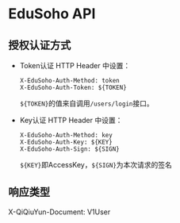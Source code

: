 # EduSoho API

## 授权认证方式

  * Token认证
    HTTP Header 中设置：
    ```
    X-EduSoho-Auth-Method: token
    X-EduSoho-Auth-Token: ${TOKEN}
    ```
    `${TOKEN}`的值来自调用`/users/login`接口。

  * Key认证
    HTTP Header 中设置：
    ```
    X-EduSoho-Auth-Method: key
    X-EduSoho-Auth-Key: ${KEY}
    X-EduSoho-Auth-Sign: ${SIGN} 
    ```
    `${KEY}`即AccessKey，`${SIGN}`为本次请求的签名

## 响应类型

X-QiQiuYun-Document: V1User